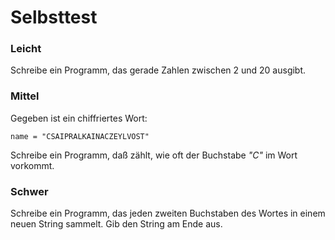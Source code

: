 
# Selbsttest

### Leicht

Schreibe ein Programm, das gerade Zahlen zwischen 2 und 20 ausgibt.

### Mittel

Gegeben ist ein chiffriertes Wort:

    name = "CSAIPRALKAINACZEYLVOST"

Schreibe ein Programm, daß zählt, wie oft der Buchstabe *"C"* im Wort vorkommt.

### Schwer

Schreibe ein Programm, das jeden zweiten Buchstaben des Wortes in einem neuen String sammelt. Gib den String am Ende aus.
